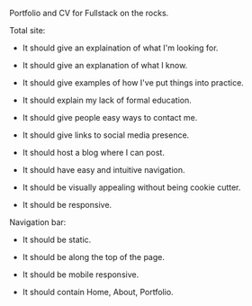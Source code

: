 Portfolio and CV for Fullstack on the rocks.

Total site:

* It should give an explaination of what I'm looking for. 
<!-- Complete -->
* It should give an explanation of what I know.
<!-- Complete -->
* It should give examples of how I've put things into practice.
<!-- Complete -->
* It should explain my lack of formal education.
<!-- Complete -->
* It should give people easy ways to contact me.
<!-- Complete -->
* It should give links to social media presence.
<!-- Complete -->
* It should host a blog where I can post.
<!-- Changed to Social Media for hosting, blog is a separate site now. -->
* It should have easy and intuitive navigation.
<!-- Complete -->
* It should be visually appealing without being cookie cutter.
<!-- Complete -->
* It should be responsive.
<!-- Complete -->

Navigation bar:

<!-- Complete -->
* It should be static.
<!-- Changed to floating -->
* It should be along the top of the page.
<!-- Complete -->
* It should be mobile responsive.
<!-- Complete -->
* It should contain Home, About, Portfolio.
<!-- Complete -->